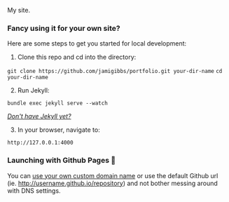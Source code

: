 My site.

### Fancy using it for your own site?

Here are some steps to get you started for local development:

1. Clone this repo and cd into the directory:

  `git clone https://github.com/jamigibbs/portfolio.git your-dir-name`
  `cd your-dir-name`

2. Run Jekyll:

  `bundle exec jekyll serve --watch`

  _[Don't have Jekyll yet? ](http://jekyllrb.com/docs/installation/)_

3. In your browser, navigate to:

  `http://127.0.0.1:4000`

### Launching with Github Pages :rocket:

You can [use your own custom domain name](https://help.github.com/articles/setting-up-a-custom-domain-with-github-pages/) or use the default Github url (ie. http://username.github.io/repository) and not bother messing around with DNS settings.

